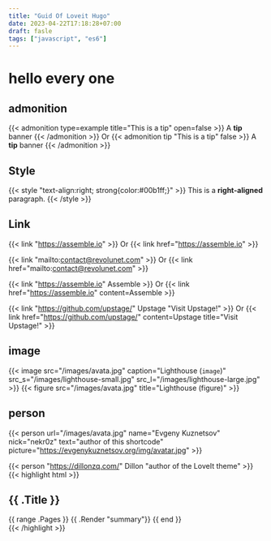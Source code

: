 ```yaml
---
title: "Guid Of Loveit Hugo"
date: 2023-04-22T17:18:28+07:00
draft: fasle
tags: ["javascript", "es6"]
---
```


# hello every one

## admonition

{{< admonition type=example title="This is a tip" open=false >}}
A **tip** banner
{{< /admonition >}}
Or
{{< admonition tip "This is a tip" false >}}
A **tip** banner
{{< /admonition >}}

## Style

{{< style "text-align:right; strong{color:#00b1ff;}" >}}
This is a **right-aligned** paragraph.
{{< /style >}}

## Link

{{< link "https://assemble.io" >}}
Or
{{< link href="https://assemble.io" >}}

{{< link "mailto:contact@revolunet.com" >}}
Or
{{< link href="mailto:contact@revolunet.com" >}}

{{< link "https://assemble.io" Assemble >}}
Or
{{< link href="https://assemble.io" content=Assemble >}}

{{< link "https://github.com/upstage/" Upstage "Visit Upstage!" >}}
Or
{{< link href="https://github.com/upstage/" content=Upstage title="Visit Upstage!" >}}

## image

{{< image src="/images/avata.jpg" caption="Lighthouse (`image`)" src_s="/images/lighthouse-small.jpg" src_l="/images/lighthouse-large.jpg" >}}
{{< figure src="/images/avata.jpg" title="Lighthouse (figure)" >}}

## person

{{< person url="/images/avata.jpg" name="Evgeny Kuznetsov" nick="nekr0z" text="author of this shortcode" picture="https://evgenykuznetsov.org/img/avatar.jpg" >}}

{{< person "https://dillonzq.com/" Dillon "author of the LoveIt theme" >}}
{{< highlight html >}}

<section id="main">
    <div>
        <h1 id="title">{{ .Title }}</h1>
        {{ range .Pages }}
            {{ .Render "summary"}}
        {{ end }}
    </div>
</section>
{{< /highlight >}}
